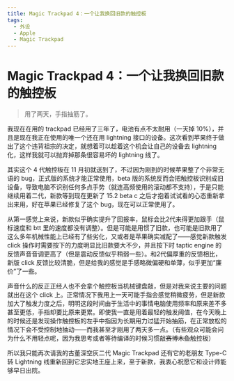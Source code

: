 ```yaml
---
title: Magic Trackpad 4：一个让我换回旧款的触控板
tags:
  - 外设
  - Apple
  - Magic Trackpad
---
```


# Magic Trackpad 4：一个让我换回旧款的触控板

> 用了两天，手指抽筋了。

我现在在用的 trackpad 已经用了三年了，电池有点不太耐用（一天掉 10%），并且是现在我正在使用的唯一个还在用 lightning 接口的设备。这次看到苹果终于做出了这个违背祖宗的决定，就想着可以趁着这个机会让自己的设备去 lightning 化，这样我就可以抛弃掉那条很容易坏的 lightning 线了。

其实这个 4 代触控板在 11 月初就送到了，不过因为刚到的时候苹果整了个非常无语的 bug，正式版的系统才能正常使用，beta 版的系统反而会把触控板识别成旧设备，导致电脑不识别任何多点手势（就连高频使用的滚动都不支持），于是只能继续用着二代，新款等到现在更新了 15.2 beta c 之后才抱着试试看的心态重新拿出来用，好在苹果已经修复了这个 bug，现在可以正常使用了。

从第一感觉上来说，新款似乎确实提升了回报率，鼠标会比2代来得更加跟手（鼠标速度和 btt 里的速度都没有调整）。但是可能是用惯了旧款，也可能是旧款用了这么多年机械性能上已经有了些劣化，又或者是苹果确实减配了——感觉新款触发 click 操作时需要按下的力度明显比旧款要大不少，并且按下时 taptic engine 的反馈声音音调更高了（但是震动反馈似乎稍弱一些）。和2代偏厚重的反馈相比，新版 click 反馈比较清脆，但是给我的感觉是手感略微偏硬和单薄，似乎更加“廉价”了一些。

声音什么的反正正经人也不会拿个触控板当机械键盘敲，但是对我来说主要的问题就出在这个 click 上。正常情况下我用上一天可能手指会感觉稍微疲劳，但是新款加大了触发力度之后，明明这段时间由于生活中的事情电脑使用频率和原来差不多甚至更低，手指却要比原来更累。即使我一直是用着最轻的触发阈值，在今天晚上的时候还是发现操作触控板的左手中指因为长期用力过猛开始抽筋，在正常放松的情况下会不受控制地抽动——而我甚至才刚用了两天多一点。（有些观众可能会问为什么不用轻点呢，因为我思考或者等待编译的时候习惯敲~~赛博木鱼~~触控板）

所以我只能再次请我的古董深空灰二代 Magic Trackpad 还有它的老朋友 Type-C 转 Lightning 线重新回到它忠实地王座上来，至于新款，我衷心祝愿它和设计师能够早日出院。
